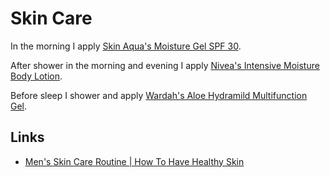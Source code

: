 Skin Care
=========

In the morning I apply [Skin Aqua's Moisture Gel SPF 30](https://www.sociolla.com/skin-care/7363-moisture-gel.html).

After shower in the morning and evening I apply [Nivea's Intensive Moisture Body Lotion](https://www.nivea.co.id/produk/nivea-intensive-moisture-body-lotion-200ml-89997770000110048.html).

Before sleep I shower and apply [Wardah's Aloe Hydramild Multifunction Gel](https://www.sociolla.com/bath-body/3398-hydrating-aloe-vera-gel-100ml.html).

Links
-----

-	[Men's Skin Care Routine | How To Have Healthy Skin](https://www.youtube.com/watch?v=sI1cr4hLkwM&feature=youtu.be)
